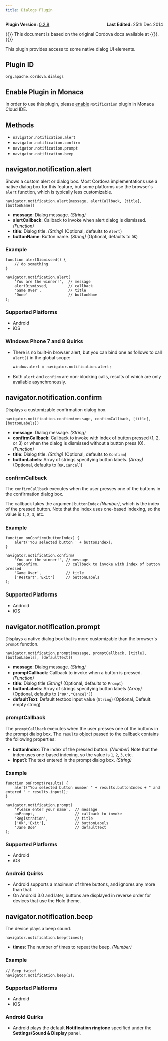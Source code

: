 ```yaml
---
title: Dialogs Plugin
---
```


<div>
  <div  style="float: left;" align="left"><b>Plugin Version: </b><a href="https://github.com/apache/cordova-plugin-dialogs/blob/master/RELEASENOTES.md#028-jun-05-2014">0.2.8</a></div>   
  <div align="right" style="float: right;"><b>Last Edited:</b> 25th Dec 2014</div>
  <br/>
</div>

{{<note>}}
This document is based on the original Cordova docs available at {{<link title="Cordova Docs" href="https://github.com/apache/cordova-plugin-dialogs">}}.
{{</note>}}

This plugin provides access to some native dialog UI elements.

Plugin ID
---------

    org.apache.cordova.dialogs

Enable Plugin in Monaca
-----------------------

In order to use this plugin, please [enable](/en/monaca_ide/manual/dependencies/cordova_plugin/#add-plugins)
`Notification` plugin in Monaca Cloud IDE.

Methods
-------

-   `navigator.notification.alert`
-   `navigator.notification.confirm`
-   `navigator.notification.prompt`
-   `navigator.notification.beep`

navigator.notification.alert
----------------------------

Shows a custom alert or dialog box. Most Cordova implementations use a
native dialog box for this feature, but some platforms use the browser's
`alert` function, which is typically less customizable.

``` {.sourceCode .javascript}
navigator.notification.alert(message, alertCallback, [title], [buttonName])
```

-   **message**: Dialog message. *(String)*
-   **alertCallback**: Callback to invoke when alert dialog is
    dismissed. *(Function)*
-   **title**: Dialog title. *(String)* (Optional, defaults to `Alert`)
-   **buttonName**: Button name. *(String)* (Optional, defaults to `OK`)

### Example

``` {.sourceCode .javascript}
function alertDismissed() {
    // do something
}

navigator.notification.alert(
    'You are the winner!',  // message
    alertDismissed,         // callback
    'Game Over',            // title
    'Done'                  // buttonName
);
```

### Supported Platforms

-   Android
-   iOS

### Windows Phone 7 and 8 Quirks

-   There is no built-in browser alert, but you can bind one as follows
    to call `alert()` in the global scope:

    ``` {.sourceCode .javascript}
    window.alert = navigator.notification.alert;
    ```

-   Both `alert` and `confirm` are non-blocking calls, results of which
    are only available asynchronously.

navigator.notification.confirm
------------------------------

Displays a customizable confirmation dialog box.

``` {.sourceCode .javascript}
navigator.notification.confirm(message, confirmCallback, [title], [buttonLabels])
```

-   **message**: Dialog message. *(String)*
-   **confirmCallback**: Callback to invoke with index of button pressed
    (1, 2, or 3) or when the dialog is dismissed without a button press
    (0). *(Function)*
-   **title**: Dialog title. *(String)* (Optional, defaults to
    `Confirm`)
-   **buttonLabels**: Array of strings specifying button labels.
    *(Array)* (Optional, defaults to \[`OK,Cancel`\])

### confirmCallback

The `confirmCallback` executes when the user presses one of the buttons
in the confirmation dialog box.

The callback takes the argument `buttonIndex` *(Number)*, which is the
index of the pressed button. Note that the index uses one-based
indexing, so the value is `1`, `2`, `3`, etc.

### Example

``` {.sourceCode .javascript}
function onConfirm(buttonIndex) {
    alert('You selected button ' + buttonIndex);
}

navigator.notification.confirm(
    'You are the winner!', // message
     onConfirm,            // callback to invoke with index of button pressed
    'Game Over',           // title
    ['Restart','Exit']     // buttonLabels
);
```

### Supported Platforms

-   Android
-   iOS

navigator.notification.prompt
-----------------------------

Displays a native dialog box that is more customizable than the
browser's `prompt` function.

``` {.sourceCode .javascript}
navigator.notification.prompt(message, promptCallback, [title], [buttonLabels], [defaultText])
```

-   **message**: Dialog message. *(String)*
-   **promptCallback**: Callback to invoke when a button is pressed.
    *(Function)*
-   **title**: Dialog title *(String)* (Optional, defaults to `Prompt`)
-   **buttonLabels**: Array of strings specifying button labels
    *(Array)* (Optional, defaults to `["OK","Cancel"]`)
-   **defaultText**: Default textbox input value (`String`) (Optional,
    Default: empty string)

### promptCallback

The `promptCallback` executes when the user presses one of the buttons
in the prompt dialog box. The `results` object passed to the callback
contains the following properties:

-   **buttonIndex**: The index of the pressed button. *(Number)* Note
    that the index uses one-based indexing, so the value is `1`, `2`,
    `3`, etc.
-   **input1**: The text entered in the prompt dialog box. *(String)*

### Example

``` {.sourceCode .javascript}
function onPrompt(results) {
    alert("You selected button number " + results.buttonIndex + " and entered " + results.input1);
}

navigator.notification.prompt(
    'Please enter your name',  // message
    onPrompt,                  // callback to invoke
    'Registration',            // title
    ['Ok','Exit'],             // buttonLabels
    'Jane Doe'                 // defaultText
);
```

### Supported Platforms

-   Android
-   iOS

### Android Quirks

-   Android supports a maximum of three buttons, and ignores any more
    than that.
-   On Android 3.0 and later, buttons are displayed in reverse order for
    devices that use the Holo theme.

navigator.notification.beep
---------------------------

The device plays a beep sound.

``` {.sourceCode .javascript}
navigator.notification.beep(times);
```

-   **times**: The number of times to repeat the beep. *(Number)*

### Example

``` {.sourceCode .javascript}
// Beep twice!
navigator.notification.beep(2);
```

### Supported Platforms

-   Android
-   iOS

### Android Quirks

-   Android plays the default **Notification ringtone** specified under
    the **Settings/Sound & Display** panel.

